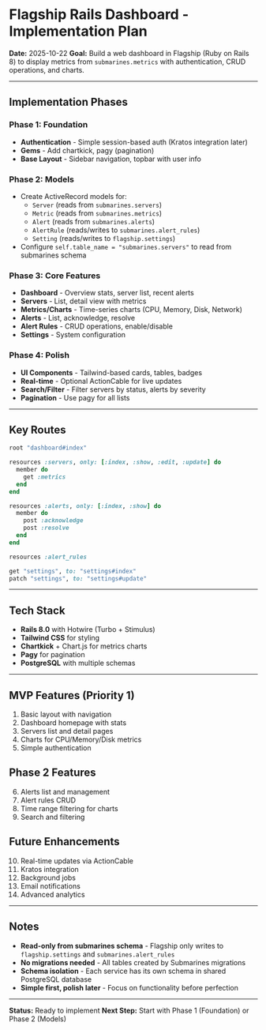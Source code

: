 # Flagship Rails Dashboard - Implementation Plan

**Date:** 2025-10-22
**Goal:** Build a web dashboard in Flagship (Ruby on Rails 8) to display metrics from `submarines.metrics` with authentication, CRUD operations, and charts.

---

## Implementation Phases

### Phase 1: Foundation
- **Authentication** - Simple session-based auth (Kratos integration later)
- **Gems** - Add chartkick, pagy (pagination)
- **Base Layout** - Sidebar navigation, topbar with user info

### Phase 2: Models
- Create ActiveRecord models for:
  - `Server` (reads from `submarines.servers`)
  - `Metric` (reads from `submarines.metrics`)
  - `Alert` (reads from `submarines.alerts`)
  - `AlertRule` (reads/writes to `submarines.alert_rules`)
  - `Setting` (reads/writes to `flagship.settings`)
- Configure `self.table_name = "submarines.servers"` to read from submarines schema

### Phase 3: Core Features
- **Dashboard** - Overview stats, server list, recent alerts
- **Servers** - List, detail view with metrics
- **Metrics/Charts** - Time-series charts (CPU, Memory, Disk, Network)
- **Alerts** - List, acknowledge, resolve
- **Alert Rules** - CRUD operations, enable/disable
- **Settings** - System configuration

### Phase 4: Polish
- **UI Components** - Tailwind-based cards, tables, badges
- **Real-time** - Optional ActionCable for live updates
- **Search/Filter** - Filter servers by status, alerts by severity
- **Pagination** - Use pagy for all lists

---

## Key Routes

```ruby
root "dashboard#index"

resources :servers, only: [:index, :show, :edit, :update] do
  member do
    get :metrics
  end
end

resources :alerts, only: [:index, :show] do
  member do
    post :acknowledge
    post :resolve
  end
end

resources :alert_rules

get "settings", to: "settings#index"
patch "settings", to: "settings#update"
```

---

## Tech Stack

- **Rails 8.0** with Hotwire (Turbo + Stimulus)
- **Tailwind CSS** for styling
- **Chartkick** + Chart.js for metrics charts
- **Pagy** for pagination
- **PostgreSQL** with multiple schemas

---

## MVP Features (Priority 1)

1. Basic layout with navigation
2. Dashboard homepage with stats
3. Servers list and detail pages
4. Charts for CPU/Memory/Disk metrics
5. Simple authentication

## Phase 2 Features

6. Alerts list and management
7. Alert rules CRUD
8. Time range filtering for charts
9. Search and filtering

## Future Enhancements

10. Real-time updates via ActionCable
11. Kratos integration
12. Background jobs
13. Email notifications
14. Advanced analytics

---

## Notes

- **Read-only from submarines schema** - Flagship only writes to `flagship.settings` and `submarines.alert_rules`
- **No migrations needed** - All tables created by Submarines migrations
- **Schema isolation** - Each service has its own schema in shared PostgreSQL database
- **Simple first, polish later** - Focus on functionality before perfection

---

**Status:** Ready to implement
**Next Step:** Start with Phase 1 (Foundation) or Phase 2 (Models)
